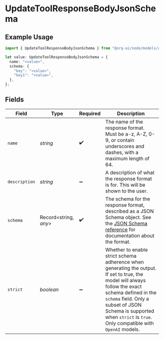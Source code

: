# UpdateToolResponseBodyJsonSchema

## Example Usage

```typescript
import { UpdateToolResponseBodyJsonSchema } from "@orq-ai/node/models/operations";

let value: UpdateToolResponseBodyJsonSchema = {
  name: "<value>",
  schema: {
    "key": "<value>",
    "key1": "<value>",
  },
};
```

## Fields

| Field                                                                                                                                                                                                                                                                       | Type                                                                                                                                                                                                                                                                        | Required                                                                                                                                                                                                                                                                    | Description                                                                                                                                                                                                                                                                 |
| --------------------------------------------------------------------------------------------------------------------------------------------------------------------------------------------------------------------------------------------------------------------------- | --------------------------------------------------------------------------------------------------------------------------------------------------------------------------------------------------------------------------------------------------------------------------- | --------------------------------------------------------------------------------------------------------------------------------------------------------------------------------------------------------------------------------------------------------------------------- | --------------------------------------------------------------------------------------------------------------------------------------------------------------------------------------------------------------------------------------------------------------------------- |
| `name`                                                                                                                                                                                                                                                                      | *string*                                                                                                                                                                                                                                                                    | :heavy_check_mark:                                                                                                                                                                                                                                                          | The name of the response format. Must be a-z, A-Z, 0-9, or contain underscores and dashes, with a maximum length of 64.                                                                                                                                                     |
| `description`                                                                                                                                                                                                                                                               | *string*                                                                                                                                                                                                                                                                    | :heavy_minus_sign:                                                                                                                                                                                                                                                          | A description of what the response format is for. This will be shown to the user.                                                                                                                                                                                           |
| `schema`                                                                                                                                                                                                                                                                    | Record<string, *any*>                                                                                                                                                                                                                                                       | :heavy_check_mark:                                                                                                                                                                                                                                                          | The schema for the response format, described as a JSON Schema object. See the [JSON Schema reference](https://json-schema.org/understanding-json-schema/) for documentation about the format.                                                                              |
| `strict`                                                                                                                                                                                                                                                                    | *boolean*                                                                                                                                                                                                                                                                   | :heavy_minus_sign:                                                                                                                                                                                                                                                          | Whether to enable strict schema adherence when generating the output. If set to true, the model will always follow the exact schema defined in the `schema` field. Only a subset of JSON Schema is supported when `strict` is `true`. Only compatible with `OpenAI` models. |